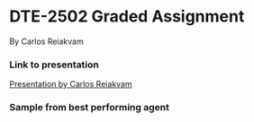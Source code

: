 # DTE-2502 Graded Assignment
By Carlos Reiakvam

### Link to presentation
[Presentation by Carlos Reiakvam](http://www.youtube.com)

### Sample from best performing agent
